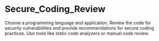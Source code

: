 # Secure_Coding_Review
Choose a programming language and application. Review the code for security vulnerabilities and provide recommendations for secure coding practices. Use tools like static code analyzers or manual code review.
